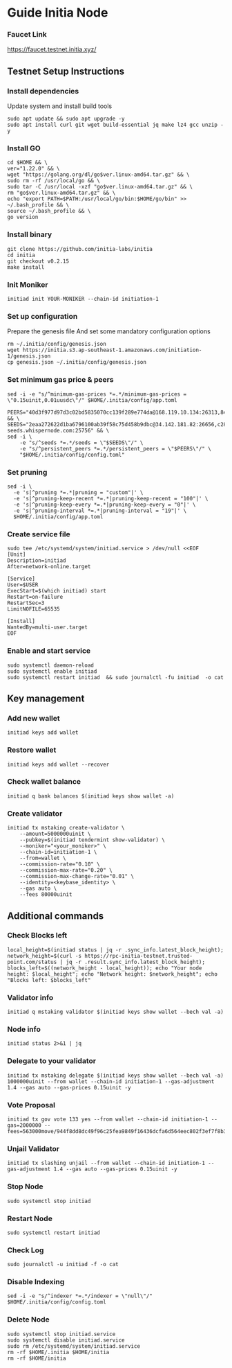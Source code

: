 # Guide Initia Node

### Faucet Link
https://faucet.testnet.initia.xyz/

## Testnet Setup Instructions

### Install dependencies

Update system and install build tools
```
sudo apt update && sudo apt upgrade -y
sudo apt install curl git wget build-essential jq make lz4 gcc unzip -y
```

### Install GO
```
cd $HOME && \
ver="1.22.0" && \
wget "https://golang.org/dl/go$ver.linux-amd64.tar.gz" && \
sudo rm -rf /usr/local/go && \
sudo tar -C /usr/local -xzf "go$ver.linux-amd64.tar.gz" && \
rm "go$ver.linux-amd64.tar.gz" && \
echo "export PATH=$PATH:/usr/local/go/bin:$HOME/go/bin" >> ~/.bash_profile && \
source ~/.bash_profile && \
go version
```

### Install binary
```
git clone https://github.com/initia-labs/initia
cd initia
git checkout v0.2.15
make install
```

### Init Moniker
```
initiad init YOUR-MONIKER --chain-id initiation-1
```

### Set up configuration
Prepare the genesis file And set some mandatory configuration options
```
rm ~/.initia/config/genesis.json
wget https://initia.s3.ap-southeast-1.amazonaws.com/initiation-1/genesis.json
cp genesis.json ~/.initia/config/genesis.json
```

### Set minimum gas price & peers
```
sed -i -e "s/^minimum-gas-prices *=.*/minimum-gas-prices = \"0.15uinit,0.01uusdc\"/" $HOME/.initia/config/app.toml
```
```
PEERS="40d3f977d97d3c02bd5835070cc139f289e774da@168.119.10.134:26313,841c6a4b2a3d5d59bb116cc549565c8a16b7fae1@23.88.49.233:26656,e6a35b95ec73e511ef352085cb300e257536e075@37.252.186.213:26656,2a574706e4a1eba0e5e46733c232849778faf93b@84.247.137.184:53456,ff9dbc6bb53227ef94dc75ab1ddcaeb2404e1b0b@178.170.47.171:26656,edcc2c7098c42ee348e50ac2242ff897f51405e9@65.109.34.205:36656,07632ab562028c3394ee8e78823069bfc8de7b4c@37.27.52.25:19656,028999a1696b45863ff84df12ebf2aebc5d40c2d@37.27.48.77:26656,140c332230ac19f118e5882deaf00906a1dba467@185.219.142.119:53456,1f6633bc18eb06b6c0cab97d72c585a6d7a207bc@65.109.59.22:25756,065f64fab28cb0d06a7841887d5b469ec58a0116@84.247.137.200:53456,767fdcfdb0998209834b929c59a2b57d474cc496@207.148.114.112:26656,093e1b89a498b6a8760ad2188fbda30a05e4f300@35.240.207.217:26656,12526b1e95e7ef07a3eb874465662885a586e095@95.216.78.111:26656" && \
SEEDS="2eaa272622d1ba6796100ab39f58c75d458b9dbc@34.142.181.82:26656,c28827cb96c14c905b127b92065a3fb4cd77d7f6@testnet-seeds.whispernode.com:25756" && \
sed -i \
    -e "s/^seeds *=.*/seeds = \"$SEEDS\"/" \
    -e "s/^persistent_peers *=.*/persistent_peers = \"$PEERS\"/" \
    "$HOME/.initia/config/config.toml"
```

### Set pruning
```
sed -i \
  -e 's|^pruning *=.*|pruning = "custom"|' \
  -e 's|^pruning-keep-recent *=.*|pruning-keep-recent = "100"|' \
  -e 's|^pruning-keep-every *=.*|pruning-keep-every = "0"|' \
  -e 's|^pruning-interval *=.*|pruning-interval = "19"|' \
  $HOME/.initia/config/app.toml
```

### Create service file
```
sudo tee /etc/systemd/system/initiad.service > /dev/null <<EOF
[Unit]
Description=initiad
After=network-online.target

[Service]
User=$USER
ExecStart=$(which initiad) start
Restart=on-failure
RestartSec=3
LimitNOFILE=65535

[Install]
WantedBy=multi-user.target
EOF
```

### Enable and start service
```
sudo systemctl daemon-reload
sudo systemctl enable initiad  
sudo systemctl restart initiad  && sudo journalctl -fu initiad  -o cat
```

## Key management

### Add new wallet
```
initiad keys add wallet
```

### Restore wallet
```
initiad keys add wallet --recover
```

### Check wallet balance 
```
initiad q bank balances $(initiad keys show wallet -a)
```

### Create validator
```
initiad tx mstaking create-validator \
    --amount=5000000uinit \
    --pubkey=$(initiad tendermint show-validator) \
    --moniker="<your_moniker>" \
    --chain-id=initiation-1 \
    --from=wallet \
    --commission-rate="0.10" \
    --commission-max-rate="0.20" \
    --commission-max-change-rate="0.01" \
    --identity=<keybase_identity> \
    --gas auto \
    --fees 80000uinit
```

## Additional commands

### Check Blocks left
```
local_height=$(initiad status | jq -r .sync_info.latest_block_height); network_height=$(curl -s https://rpc-initia-testnet.trusted-point.com/status | jq -r .result.sync_info.latest_block_height); blocks_left=$((network_height - local_height)); echo "Your node height: $local_height"; echo "Network height: $network_height"; echo "Blocks left: $blocks_left"
```

### Validator info
```
initiad q mstaking validator $(initiad keys show wallet --bech val -a)
```

### Node info
```
initiad status 2>&1 | jq
```

### Delegate to your validator
```
initiad tx mstaking delegate $(initiad keys show wallet --bech val -a) 1000000uinit --from wallet --chain-id initiation-1 --gas-adjustment 1.4 --gas auto --gas-prices 0.15uinit -y
```

### Vote Proposal
```
initiad tx gov vote 133 yes --from wallet --chain-id initiation-1 --gas=2000000 --fees=563000move/944f8dd8dc49f96c25fea9849f16436dcfa6d564eec802f3ef7f8b3ea85368ff
```

### Unjail Validator 
```
initiad tx slashing unjail --from wallet --chain-id initiation-1 --gas-adjustment 1.4 --gas auto --gas-prices 0.15uinit -y
```

### Stop Node
```
sudo systemctl stop initiad
```

### Restart Node
```
sudo systemctl restart initiad
```

### Check Log
```
sudo journalctl -u initiad -f -o cat
```

### Disable Indexing
```
sed -i -e "s/^indexer *=.*/indexer = \"null\"/" $HOME/.initia/config/config.toml
```

### Delete Node
```
sudo systemctl stop initiad.service
sudo systemctl disable initiad.service
sudo rm /etc/systemd/system/initiad.service
rm -rf $HOME/.initia $HOME/initia
rm -rf $HOME/initia
```
